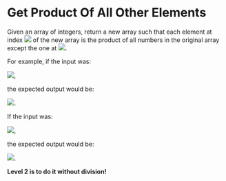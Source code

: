 # Get Product Of All Other Elements
Given an array of integers, return a new array such that each element at index <img src="https://render.githubusercontent.com/render/math?math=i"> of the new array is the product of all numbers in the original array except the one at <img src="https://render.githubusercontent.com/render/math?math=i">.

For example, if the input was:

<img src="https://render.githubusercontent.com/render/math?math=\left[1,2,3,4,5\right]">, 

the expected output would be:
 
<img src="https://render.githubusercontent.com/render/math?math=\left[120, 60, 40, 30, 24\right]">. 

If the input was: 

<img src="https://render.githubusercontent.com/render/math?math=\left[3,2,1\right]">, 

the expected output would be:

<img src="https://render.githubusercontent.com/render/math?math=\left[2, 3, 6\right]">.

**Level 2 is to do it without division!**

